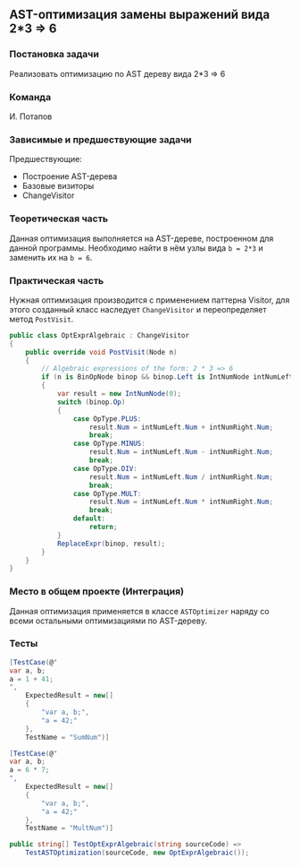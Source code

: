 ## AST-оптимизация замены выражений вида 2*3 => 6

### Постановка задачи
Реализовать оптимизацию по AST дереву вида 2*3 => 6

### Команда
И. Потапов

### Зависимые и предшествующие задачи
Предшествующие:

- Построение AST-дерева
- Базовые визиторы
- ChangeVisitor

### Теоретическая часть
Данная оптимизация выполняется на AST-дереве, построенном для данной программы. Необходимо найти в нём узлы вида ```b = 2*3``` и заменить их на ```b = 6```.

### Практическая часть
Нужная оптимизация производится с применением паттерна Visitor, для этого созданный класс наследует `ChangeVisitor` и переопределяет метод `PostVisit`.

```csharp
public class OptExprAlgebraic : ChangeVisitor
{
    public override void PostVisit(Node n)
    {
        // Algebraic expressions of the form: 2 * 3 => 6
        if (n is BinOpNode binop && binop.Left is IntNumNode intNumLeft && binop.Right is IntNumNode intNumRight)
        {
            var result = new IntNumNode(0);
            switch (binop.Op)
            {
                case OpType.PLUS:
                    result.Num = intNumLeft.Num + intNumRight.Num;
                    break;
                case OpType.MINUS:
                    result.Num = intNumLeft.Num - intNumRight.Num;
                    break;
                case OpType.DIV:
                    result.Num = intNumLeft.Num / intNumRight.Num;
                    break;
                case OpType.MULT:
                    result.Num = intNumLeft.Num * intNumRight.Num;
                    break;
                default:
                    return;
            }
            ReplaceExpr(binop, result);
        }
    }
}
```

### Место в общем проекте (Интеграция)
Данная оптимизация применяется в классе `ASTOptimizer` наряду со всеми остальными оптимизациями по AST-дереву.

### Тесты

```csharp
[TestCase(@"
var a, b;
a = 1 + 41;
",
    ExpectedResult = new[]
    {
        "var a, b;",
        "a = 42;"
    },
    TestName = "SumNum")]

[TestCase(@"
var a, b;
a = 6 * 7;
",
    ExpectedResult = new[]
    {
        "var a, b;",
        "a = 42;"
    },
    TestName = "MultNum")]

public string[] TestOptExprAlgebraic(string sourceCode) =>
    TestASTOptimization(sourceCode, new OptExprAlgebraic());
```
